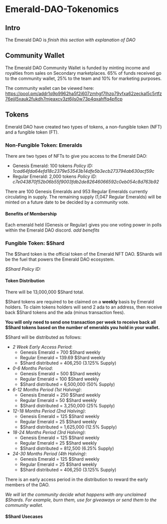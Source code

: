 # Emerald-DAO-Tokenomics

## Intro
The Emerald DAO is *finish this section with explanation of DAO*

## Community Wallet
The Emerald DAO Community Wallet is funded by minting income and royalties from sales on Secondary marketplaces. 65% of funds received go to the community wallet, 25% to the team and 10% for marketing purposes.

The community wallet can be viewed here: https://pool.pm/addr1q9p9962ha5f2j607zmhgf7lhzp79vfxa62zeckal5c5rtfz76ejjl5xauk2fukdh7mjeaxcv3zt6jls0w73p4qxahffq4pflcp

## Tokens
Emerald DAO have created two types of tokens, a non-fungible token (NFT) and a fungible token (FT).

### Non-Fungible Token: Emeralds
There are two types of NFTs to give you access to the Emerald DAO:
 * Genesis Emerald: 100 tokens   *Policy ID: 1cad64fda64efd18c2379e53543b14dfe5b3ecb273794ab630acf59c*
 * Regular Emerald: 2,000 tokens   *Policy ID: c7e043870f52b06b55f9003fdb2de82646066592c0eb054c8d763b92*

There are 100 Genesis Emeralds and 953 Regular Emeralds currently circulating in supply.
The remaining supply (1,047 Regular Emeralds) will be minted on a future date to be decided by a community vote.

#### Benefits of Membership
Each emerald held (Genesis or Regular) gives you one voting power in polls within the Emerald DAO discord.
*add benefits*

### Fungible Token: $Shard
The $Shard token is the official token of the Emerald NFT DAO. $Shards will be the fuel that powers the Emerald DAO ecosystem.

*$Shard Policy ID:*

#### Token Distribution
There will be 13,000,000 $Shard total.

$Shard tokens are required to be claimed on a **weekly** basis by Emerald holders.
To claim tokens holders will send 2 ada to an address, then receive back $Shard tokens and the ada (minus transaction fees).

**You will only need to send one transaction per week to receive back all $Shard tokens based on the number of emeralds you hold in your wallet.**

$Shard will be distributed as follows:
 * *2 Week Early Access Period*: 
    * Genesis Emerald = 700 $Shard weekly
    * Regular Emerald = 139.69 $Shard weekly
    * $Shard distributed = 406,250 (3.125% Supply)
 * *0-6 Months Period*:
    * Genesis Emerald = 500 $Shard weekly
    * Regular Emerald = 100 $Shard weekly
    * $Shard distributed = 6,500,000 (50% Supply)
 * *6-12 Months Period (1st Halving)*:
    * Genesis Emerald = 250 $Shard weekly
    * Regular Emerald = 50 $Shard weekly
    * $Shard distributed = 3,250,000 (25% Supply)
 * *12-18 Months Period (2nd Halving)*: 
    * Genesis Emerald = 125 $Shard weekly
    * Regular Emerald = 25 $Shard weekly
    * $Shard distributed = 1,625,000 (12.5% Supply)
 * *18-24 Months Period (3rd Halving)*: 
    * Genesis Emerald = 125 $Shard weekly
    * Regular Emerald = 25 $Shard weekly
    * $Shard distributed = 812,500 (6.25% Supply)
 * *24-30 Months Period (4th Halving)*: 
    * Genesis Emerald = 125 $Shard weekly
    * Regular Emerald = 25 $Shard weekly
    * $Shard distributed = 406,250 (3.125% Supply)

There is an early access period in the distribution to reward the early members of the DAO.

*We will let the community decide what happens with any unclaimed $Shards. For example, burn them, use for giveaways or send them to the community wallet.*

#### $Shard Usecases

